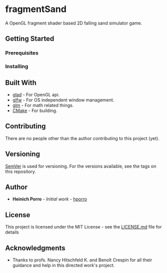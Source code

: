 # fragmentSand
A OpenGL fragment shader based 2D falling sand simulator game.

## Getting Started
<TODO fill this with actual instructions>

### Prerequisites
<TODO fill this with actual instructions>

### Installing
<TODO fill this with actual instructions>

## Built With

* [glad]( https://github.com/Dav1dde/glad ) - For OpenGL api.
* [glfw]( https://www.glfw.org/docs/3.3/index.html ) - For OS independent window management.
* [glm]( https://glm.g-truc.net/0.9.4/index.html ) - For math related things.
* [CMake]( https://cmake.org/cmake/help/v3.13/index.html ) - For building.

## Contributing

There are no people other than the author contributing to this project (yet).

## Versioning

[SemVer](http://semver.org/) is used for versioning. For the versions available, see the tags on this repository.

## Author

* **Heinich Porro** - *Initial work* - [hporro](https://github.com/hporro)

[//]: # "See also the list of [contributors](https://github.com/hporro/fragmentSand/contributors) who participated in this project."

## License

This project is licensed under the MIT License - see the [LICENSE.md](LICENSE.md) file for details

## Acknowledgments

* Thanks to profs. Nancy Hitschfeld K. and Benoît Crespin for all their guidance and help in this directed work's project.